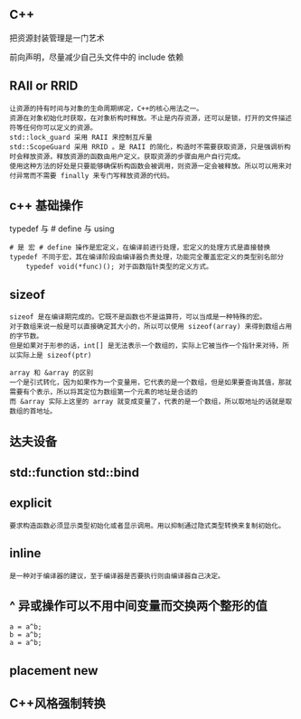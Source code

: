 ## C++

把资源封装管理是一门艺术

前向声明，尽量减少自己头文件中的 include 依赖

## RAII or RRID

    让资源的持有时间与对象的生命周期绑定，C++的核心用法之一。
    资源在对象初始化时获取，在对象析构时释放。不止是内存资源，还可以是锁，打开的文件描述符等任何你可以定义的资源。
    std::lock_guard 采用 RAII 来控制互斥量
    std::ScopeGuard 采用 RRID 。是 RAII 的简化，构造时不需要获取资源，只是强调析构时会释放资源，释放资源的函数由用户定义。获取资源的步骤由用户自行完成。
    使用这种方法的好处是只要能够确保析构函数会被调用，则资源一定会被释放。所以可以用来对付异常而不需要 finally 来专门写释放资源的代码。

## c++ 基础操作

typedef 与 # define 与 using

    # 是 宏 # define 操作是宏定义，在编译前进行处理，宏定义的处理方式是直接替换
    typedef 不同于宏，其在编译阶段由编译器负责处理，功能完全覆盖宏定义的类型别名部分
        typedef void(*func)(); 对于函数指针类型的定义方式。

## sizeof

    sizeof 是在编译期完成的。它既不是函数也不是运算符，可以当成是一种特殊的宏。
    对于数组来说一般是可以直接确定其大小的，所以可以使用 sizeof(array) 来得到数组占用的字节数。
    但是如果对于形参的话，int[] 是无法表示一个数组的，实际上它被当作一个指针来对待，所以实际上是 sizeof(ptr)

    array 和 &array 的区别
    一个是引式转化，因为如果作为一个变量用，它代表的是一个数组，但是如果要查询其值，那就需要有个表示，所以将其定位为数组第一个元素的地址是合适的
    而 &array 实际上这里的 array 就变成变量了，代表的是一个数组，所以取地址的话就是取数组的首地址。

## 达夫设备

## std::function std::bind

## explicit
    要求构造函数必须显示类型初始化或者显示调用。用以抑制通过隐式类型转换来复制初始化。

## inline
    是一种对于编译器的建议，至于编译器是否要执行则由编译器自己决定。

## ^ 异或操作可以不用中间变量而交换两个整形的值
    a = a^b;
    b = a^b;
    a = a^b;

## placement new

## C++风格强制转换
